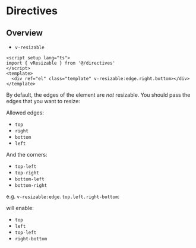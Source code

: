 <script setup>
import Resizable from '../components/directives/Resizable.vue'
</script>

# Directives

## Overview

- `v-resizable`

<Resizable />

```vue
<script setup lang="ts">
import { vResizable } from '@/directives'
</script>
<template>
  <div ref="el" class="template" v-resizable:edge.right.bottom></div>
</template>
```

By default, the edges of the element are _not_ resizable. You should pass the edges that you want to resize:

Allowed edges:

- `top`
- `right`
- `bottom`
- `left`

And the corners:

- `top-left`
- `top-right`
- `bottom-left`
- `bottom-right`

e.g. `v-resizable:edge.top.left.right-bottom`:

will enable:

- `top`
- `left`
- `top-left`
- `right-bottom`